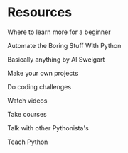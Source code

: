 # Resources

Where to learn more for a beginner

Automate the Boring Stuff With Python

Basically anything by Al Sweigart

Make your own projects

Do coding challenges

Watch videos

Take courses

Talk with other Pythonista's

Teach Python